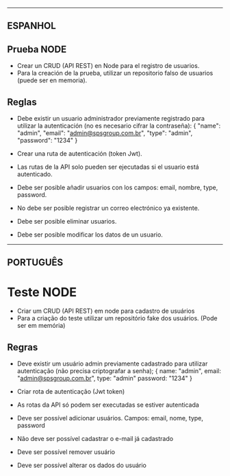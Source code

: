 ----------------------------------
ESPANHOL
----------------------------------

## Prueba NODE

- Crear un CRUD (API REST) en Node para el registro de usuarios.
- Para la creación de la prueba, utilizar un repositorio falso de usuarios (puede ser en memoria).

## Reglas

- Debe existir un usuario administrador previamente registrado para utilizar la autenticación (no es necesario cifrar la contraseña):
{
  "name": "admin",
  "email": "admin@spsgroup.com.br",
  "type": "admin",
  "password": "1234"
}

- Crear una ruta de autenticación (token Jwt).
- Las rutas de la API solo pueden ser ejecutadas si el usuario está autenticado.
- Debe ser posible añadir usuarios con los campos: email, nombre, type, password.
- No debe ser posible registrar un correo electrónico ya existente.
- Debe ser posible eliminar usuarios.
- Debe ser posible modificar los datos de un usuario.


----------------------------------
PORTUGUÊS
----------------------------------

# Teste NODE

- Criar um CRUD (API REST) em node para cadastro de usuários
- Para a criação do teste utilizar um repositório fake dos usuários. (Pode ser em memória)

## Regras

- Deve existir um usuário admin previamente cadastrado para utilizar autenticação (não precisa criptografar a senha);
  {
    name: "admin",
    email: "admin@spsgroup.com.br",
    type: "admin"
    password: "1234"
  }

- Criar rota de autenticação (Jwt token)
- As rotas da API só podem ser executadas se estiver autenticada
- Deve ser possível adicionar usuários. Campos: email, nome, type, password
- Não deve ser possível cadastrar o e-mail já cadastrado
- Deve ser possível remover usuário
- Deve ser possível alterar os dados do usuário
